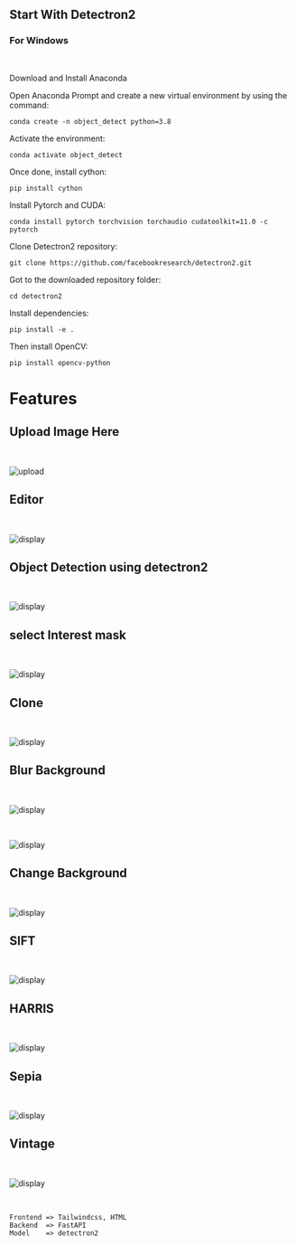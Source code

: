 ## Start With Detectron2
### For Windows
<br>

Download and Install Anaconda

Open Anaconda Prompt and create a new virtual environment by using the command:

```
conda create -n object_detect python=3.8
```

Activate the environment:

```
conda activate object_detect
```
Once done, install cython:
```
pip install cython
```
Install Pytorch and CUDA:
```
conda install pytorch torchvision torchaudio cudatoolkit=11.0 -c pytorch
```
Clone Detectron2 repository:
```
git clone https://github.com/facebookresearch/detectron2.git
```
Got to the downloaded repository folder:
```
cd detectron2
```
Install dependencies:
```
pip install -e .
```
Then install OpenCV:
```
pip install opencv-python
```

# Features

## Upload Image Here
<br>

![upload](images/output/upload.JPG)

## Editor
<br>

![display](images/output/editor.jpg)

## Object Detection using detectron2
<br>

![display](images/output/object_detect.png)

## select Interest mask
<br>

![display](images/output/get_roi.png)

## Clone
<br>

![display](images/output/clone.png)



## Blur Background
<br>

![display](images/output/blur_bg.png)

<br>

![display](images/output/blur_box.png)

## Change Background
<br>

![display](images/output/change_bg.png)

## SIFT
<br>

![display](images/output/sift.png)

## HARRIS
<br>

![display](images/output/harris.png)

## Sepia
<br>

![display](images/output/sepia.png)

## Vintage
<br>

![display](images/output/vintage.png)

<br>

```
Frontend => Tailwindcss, HTML
Backend  => FastAPI
Model    => detectron2
```